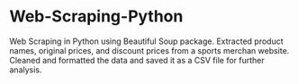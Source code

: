 # Web-Scraping-Python
Web Scraping in Python using Beautiful Soup package. Extracted product names, original prices, and discount prices from a sports merchan website. Cleaned and formatted the data and saved it as a CSV file for further analysis.
